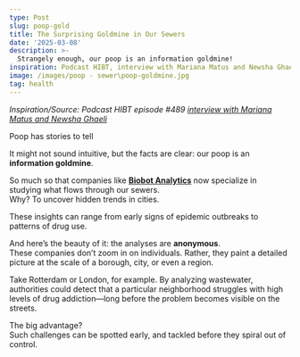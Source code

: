 ```yaml
---
type: Post
slug: poop-gold
title: The Surprising Goldmine in Our Sewers
date: '2025-03-08'
description: >-
  Strangely enough, our poop is an information goldmine!
inspiration: Podcast HIBT, interview with Mariana Matus and Newsha Ghaeli
image: /images/poop - sewer\poop-goldmine.jpg
tag: health
---
```


*Inspiration/Source: Podcast HIBT episode #489 <a href="https://wondery.com/shows/how-i-built-this/episode/10386-hibt-lab-biobot-analytics-mariana-matus-and-newsha-ghaeli/" target="_blank" rel="noopener">interview with Mariana Matus and Newsha Ghaeli*</a>

Poop has stories to tell

It might not sound intuitive, but the facts are clear: our poop is an **information goldmine**.  

So much so that companies like <a href="https://biobot.io/" target="_blank" rel="noopener">**Biobot Analytics**</a> now specialize in studying what flows through our sewers.  
Why? To uncover hidden trends in cities.  

These insights can range from early signs of epidemic outbreaks to patterns of drug use.  

And here’s the beauty of it: the analyses are **anonymous**.  
These companies don’t zoom in on individuals. 
Rather, they paint a detailed picture at the scale of a borough, city, or even a region.  

Take Rotterdam or London, for example. By analyzing wastewater, authorities could detect that a particular neighborhood struggles with high levels of drug addiction—long before the problem becomes visible on the streets.  

The big advantage?  
Such challenges can be spotted early, and tackled before they spiral out of control.  
